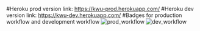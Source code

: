 #Heroku prod version link: https://kwu-prod.herokuapp.com/
#Heroku dev version link: https://kwu-dev.herokuapp.com/
#Badges for production workflow and development workflow
![prod_workflow ](https://user-images.githubusercontent.com/72114329/156983479-c054f01a-c174-498a-afff-80d8c786b054.jpg)
![dev_workflow](https://user-images.githubusercontent.com/72114329/156983498-d2d03464-b0d4-47b4-9582-fa9f980d384d.JPG)